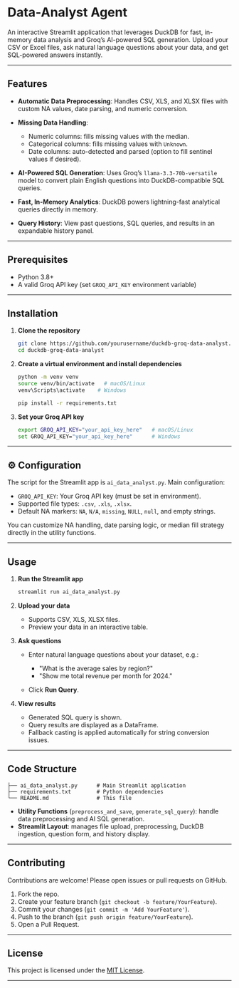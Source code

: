 # Data-Analyst Agent

An interactive Streamlit application that leverages DuckDB for fast, in-memory data analysis and Groq’s AI-powered SQL generation. Upload your CSV or Excel files, ask natural language questions about your data, and get SQL-powered answers instantly.

---

## Features

* **Automatic Data Preprocessing**: Handles CSV, XLS, and XLSX files with custom NA values, date parsing, and numeric conversion.
* **Missing Data Handling**:

  * Numeric columns: fills missing values with the median.
  * Categorical columns: fills missing values with `Unknown`.
  * Date columns: auto-detected and parsed (option to fill sentinel values if desired).
* **AI-Powered SQL Generation**: Uses Groq’s `llama-3.3-70b-versatile` model to convert plain English questions into DuckDB-compatible SQL queries.
* **Fast, In-Memory Analytics**: DuckDB powers lightning-fast analytical queries directly in memory.
* **Query History**: View past questions, SQL queries, and results in an expandable history panel.

---

##  Prerequisites

* Python 3.8+
* A valid Groq API key (set `GROQ_API_KEY` environment variable)

---

##  Installation

1. **Clone the repository**

   ```bash
   git clone https://github.com/yourusername/duckdb-groq-data-analyst.git
   cd duckdb-groq-data-analyst
   ```

2. **Create a virtual environment and install dependencies**

   ```bash
   python -m venv venv
   source venv/bin/activate   # macOS/Linux
   venv\Scripts\activate    # Windows

   pip install -r requirements.txt
   ```

3. **Set your Groq API key**

   ```bash
   export GROQ_API_KEY="your_api_key_here"   # macOS/Linux
   set GROQ_API_KEY="your_api_key_here"      # Windows
   ```

---

## ⚙ Configuration

The script for the Streamlit app is `ai_data_analyst.py`. Main configuration:

* `GROQ_API_KEY`: Your Groq API key (must be set in environment).
* Supported file types: `.csv`, `.xls`, `.xlsx`.
* Default NA markers: `NA`, `N/A`, `missing`, `NULL`, `null`, and empty strings.

You can customize NA handling, date parsing logic, or median fill strategy directly in the utility functions.

---

##  Usage

1. **Run the Streamlit app**

   ```bash
   streamlit run ai_data_analyst.py
   ```

2. **Upload your data**

   * Supports CSV, XLS, XLSX files.
   * Preview your data in an interactive table.

3. **Ask questions**

   * Enter natural language questions about your dataset, e.g.:

     * "What is the average sales by region?"
     * "Show me total revenue per month for 2024."
   * Click **Run Query**.

4. **View results**

   * Generated SQL query is shown.
   * Query results are displayed as a DataFrame.
   * Fallback casting is applied automatically for string conversion issues.

---

##  Code Structure

```text
├── ai_data_analyst.py      # Main Streamlit application
├── requirements.txt        # Python dependencies
└── README.md               # This file
```

* **Utility Functions** (`preprocess_and_save`, `generate_sql_query`): handle data preprocessing and AI SQL generation.
* **Streamlit Layout**: manages file upload, preprocessing, DuckDB ingestion, question form, and history display.

---

##  Contributing

Contributions are welcome! Please open issues or pull requests on GitHub.

1. Fork the repo.
2. Create your feature branch (`git checkout -b feature/YourFeature`).
3. Commit your changes (`git commit -m 'Add YourFeature'`).
4. Push to the branch (`git push origin feature/YourFeature`).
5. Open a Pull Request.

---

##  License

This project is licensed under the [MIT License](./LICENSE).

---


